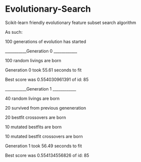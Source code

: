 # Evolutionary-Search
Scikit-learn friendly evolutionary feature subset search algorithm

As such:

100 generations of evolution has started

___________Generation 0 ____________

100 random livings are born

Generation 0 took 55.61 seconds to fit

Best score was 0.554030961391 of id: 85

___________Generation 1 ____________

40 random livings are born

20 survived from previous geneneration

20 bestfit crossovers are born

10 mutated bestfits are born

10 mutated bestfit crossovers are born

Generation 1 took 56.49 seconds to fit

Best score was 0.554134556826 of id: 85
